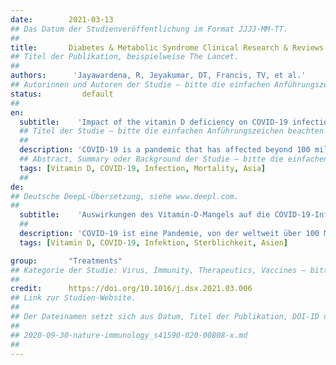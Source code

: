 ```yaml
---
date:        2021-03-13
## Das Datum der Studienveröffentlichung im Format JJJJ-MM-TT.
##
title:       Diabetes & Metabolic Syndrome Clinical Research & Reviews
## Titel der Publikation, beispielweise The Lancet.
##
authors:      'Jayawardena, R, Jeyakumar, DT, Francis, TV, et al.'
## Autorinnen und Autoren der Studie – bitte die einfachen Anführungszeichen beachten!
status:         default
##
en:
  subtitle:    'Impact of the vitamin D deficiency on COVID-19 infection and mortality in Asian countries'
  ## Titel der Studie – bitte die einfachen Anführungszeichen beachten!
  ##
  description: 'COVID-19 is a pandemic that has affected beyond 100 million and caused nearly 3 million deaths globally. Vitamin D is a known risk factor for COVID-19. Therefore, we aimed to investigate the association of prevalence of vitamin D deficiency and mean vitamin D level with COVID-19 infection and mortality in Asia, predicting with other confounding factors such as median age, obesity, and diabetes. COVID-19 infections and mortalities among the Asian countries were retrieved from the Worldometer website. Information on prevalence of vitamin D deficiency and mean vitamin D values in each Asian country was retrieved through literature searching on PubMed® and Google scholar. The associations between COVID-19 infections and mortalities with prevalence of vitamin D deficiency and mean vitamin D level were explored with correlation coefficients. As a predictive analysis, multiple linear regression was carried out with all confounders. Positive correlations were observed for prevalence of vitamin D deficiency with COVID-19 infections and mortalities. Moreover, the associations for the COVID-19 infections and mortalities improved, respectively, after predicting with confounding factors. Similarly, mean vitamin D level had a significant negative correlation with COVID-19 infections and mortalities when combining with confounders. Prevalence of vitamin D deficiency is significantly positively associated whereas the mean vitamin D level is significantly negatively associated with both infection and mortality rate of COVID-19 among Asian countries upon predicting with all confounders.'
  ## Abstract, Summary oder Background der Studie – bitte die einfachen Anführungszeichen beachten!
  tags: [Vitamin D, COVID-19, Infection, Mortality, Asia]
  ##
de: 
## Deutsche DeepL-Übersetzung, siehe www.deepl.com.
##
  subtitle:    'Auswirkungen des Vitamin-D-Mangels auf die COVID-19-Infektion und -Mortalität in asiatischen Ländern'
  ##
  description: 'COVID-19 ist eine Pandemie, von der weltweit über 100 Millionen Menschen betroffen sind und die fast 3 Millionen Todesfälle verursacht hat. Vitamin D ist ein bekannter Risikofaktor für COVID-19. Daher wollten wir den Zusammenhang zwischen der Prävalenz des Vitamin-D-Mangels und dem durchschnittlichen Vitamin-D-Spiegel mit der COVID-19-Infektion und der Sterblichkeit in Asien untersuchen, wobei wir andere Störfaktoren wie das Durchschnittsalter, Fettleibigkeit und Diabetes mit einbeziehen wollten. Die COVID-19-Infektionen und -Mortalität in den asiatischen Ländern wurden von der Worldometer-Website abgerufen. Informationen über die Prävalenz des Vitamin-D-Mangels und die durchschnittlichen Vitamin-D-Werte in den einzelnen asiatischen Ländern wurden durch eine Literatursuche in PubMed® und Google scholar ermittelt. Die Zusammenhänge zwischen COVID-19-Infektionen und Sterblichkeit mit der Prävalenz des Vitamin-D-Mangels und dem durchschnittlichen Vitamin-D-Spiegel wurden anhand von Korrelationskoeffizienten untersucht. Als prädiktive Analyse wurde eine multiple lineare Regression mit allen Störfaktoren durchgeführt. Diese ergab positive Korrelationen zwischen der Prävalenz des Vitamin-D-Mangels und den COVID-19-Infektionen und -Mortalitäten. Darüber hinaus verbesserten sich die Zusammenhänge für COVID-19-Infektionen und Sterblichkeit insbesondere nach der Kombination mit den Störfaktoren. Ebenso wies der mittlere Vitamin-D-Spiegel eine signifikante negative Korrelation mit COVID-19-Infektionen und -Mortalität auf, wenn er mit Störfaktoren kombiniert wurde. Die Prävalenz des Vitamin-D-Mangels ist signifikant positiv, der mittlere Vitamin-D-Spiegel hingegen signifikant negativ mit der Infektions- und Sterblichkeitsrate von COVID-19 in den asiatischen Ländern verbunden, wenn man alle Störfaktoren in die Vorhersage einbezieht.'
  tags: [Vitamin D, COVID-19, Infektion, Sterblichkeit, Asien]

group:       "Treatments"
## Kategorie der Studie: Virus, Immunity, Therapeutics, Vaccines – bitte die Anführungszeichen beachten!
##
credit:      https://doi.org/10.1016/j.dsx.2021.03.006
## Link zur Studien-Website.
##
## Der Dateinamen setzt sich aus Datum, Titel der Publikation, DOI-ID der Studie (nach dem letzten Slash) und der Dateiendung zusammen. Bitte den Unterstrich vor der DOI-ID beachten!
##
## 2020-09-30-nature-immunology_s41590-020-00808-x.md
##
---
```

<object data="{{ page.link }}" style='height:calc(100vh - 400px); width: 100%' type='application/pdf'></object>